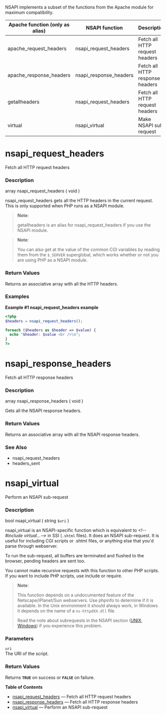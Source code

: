 NSAPI implements a subset of the functions from the Apache module for
maximum compatibility.

| Apache function (only as alias)                         | NSAPI function                                         | Description                     |
|---------------------------------------------------------|--------------------------------------------------------|---------------------------------|
| <span class="function">apache\_request\_headers</span>  | <span class="function">nsapi\_request\_headers</span>  | Fetch all HTTP request headers  |
| <span class="function">apache\_response\_headers</span> | <span class="function">nsapi\_response\_headers</span> | Fetch all HTTP response headers |
| <span class="function">getallheaders</span>             | <span class="function">nsapi\_request\_headers</span>  | Fetch all HTTP request headers  |
| <span class="function">virtual</span>                   | <span class="function">nsapi\_virtual</span>           | Make NSAPI sub-request          |

nsapi\_request\_headers
=======================

Fetch all HTTP request headers

### Description

<span class="type">array</span> <span
class="methodname">nsapi\_request\_headers</span> ( <span
class="methodparam">void</span> )

<span class="function">nsapi\_request\_headers</span> gets all the HTTP
headers in the current request. This is only supported when PHP runs as
a <span class="productname">NSAPI</span> module.

> **Note**:
>
> <span class="function">getallheaders</span> is an alias for <span
> class="function">nsapi\_request\_headers</span> if you use the NSAPI
> module.

> **Note**:
>
> You can also get at the value of the common CGI variables by reading
> them from the `$_SERVER` superglobal, which works whether or not you
> are using PHP as a <span class="productname">NSAPI</span> module.

### Return Values

Returns an associative array with all the HTTP headers.

### Examples

**Example \#1 <span class="function">nsapi\_request\_headers</span>
example**

``` php
<?php
$headers = nsapi_request_headers();

foreach ($headers as $header => $value) {
  echo "$header: $value <br />\n";
}
?>
```

nsapi\_response\_headers
========================

Fetch all HTTP response headers

### Description

<span class="type">array</span> <span
class="methodname">nsapi\_response\_headers</span> ( <span
class="methodparam">void</span> )

Gets all the NSAPI response headers.

### Return Values

Returns an associative array with all the NSAPI response headers.

### See Also

-   <span class="function">nsapi\_request\_headers</span>
-   <span class="function">headers\_sent</span>

nsapi\_virtual
==============

Perform an NSAPI sub-request

### Description

<span class="type">bool</span> <span
class="methodname">nsapi\_virtual</span> ( <span
class="methodparam"><span class="type">string</span> `$uri`</span> )

<span class="function">nsapi\_virtual</span> is an NSAPI-specific
function which is equivalent to *\<!--\#include virtual...--\>* in SSI
(`.shtml` files). It does an NSAPI sub-request. It is useful for
including CGI scripts or .shtml files, or anything else that you'd parse
through webserver.

To run the sub-request, all buffers are terminated and flushed to the
browser, pending headers are sent too.

You cannot make recursive requests with this function to other PHP
scripts. If you want to include PHP scripts, use <span
class="function">include</span> or <span
class="function">require</span>.

> **Note**:
>
> This function depends on a undocumented feature of the
> Netscape/iPlanet/Sun webservers. Use <span
> class="function">phpinfo</span> to determine if it is available. In
> the Unix environment it should always work, in Windows it depends on
> the name of a `ns-httpdXX.dll` file.
>
> Read the note about subrequests in the NSAPI section
> (<a href="/install/unix/sun.html#install.unix.sun.notes" class="link">UNIX</a>,
> <a href="/install/windows/legacy/index.html#install.windows.legacy.sun.notes" class="link">Windows</a>)
> if you experience this problem.

### Parameters

`uri`  
The URI of the script.

### Return Values

Returns **`TRUE`** on success or **`FALSE`** on failure.

**Table of Contents**

-   [nsapi\_request\_headers](/ref/nsapi.html#nsapi_request_headers) —
    Fetch all HTTP request headers
-   [nsapi\_response\_headers](/ref/nsapi.html#nsapi_response_headers) —
    Fetch all HTTP response headers
-   [nsapi\_virtual](/ref/nsapi.html#nsapi_virtual) — Perform an NSAPI
    sub-request
